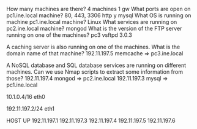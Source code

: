 How many machines are there?
    4 machines 1 gw
What ports are open on pc1.ine.local machine?
    80, 443, 3306
    http y mysql
What OS is running on machine pc1.ine.local machine?
    Linux
What services are running on pc2.ine.local machine?
    mongod
What is the version of the FTP server running on one of the machines?
    pc3 vsftpd 3.0.3

A caching server is also running on one of the machines. What is the domain name of that machine?
    192.11.197.5 memcache => pc3.ine.local

A NoSQL database and SQL database services are running on different machines. Can we use Nmap scripts to extract some information from those?
    192.11.197.4 mongod => pc2.ine.local
    192.11.197.3 mysql  => pc1.ine.local
    



10.1.0.4/16 eth0

192.11.197.2/24 eth1


HOST UP 
    192.11.197.1
    192.11.197.3
    192.11.197.4
    192.11.197.5
    192.11.197.6


